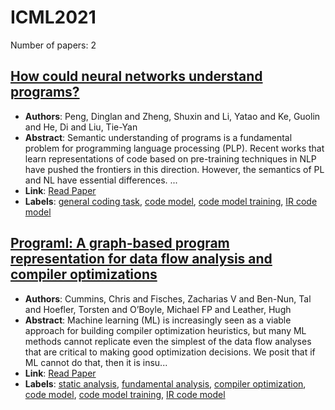 # ICML2021

Number of papers: 2

## [How could neural networks understand programs?](paper_1.md)
- **Authors**: Peng, Dinglan and Zheng, Shuxin and Li, Yatao and Ke, Guolin and He, Di and Liu, Tie-Yan
- **Abstract**: Semantic understanding of programs is a fundamental problem for programming language processing (PLP). Recent works that learn representations of code based on pre-training techniques in NLP have pushed the frontiers in this direction. However, the semantics of PL and NL have essential differences. ...
- **Link**: [Read Paper](https://arxiv.org/abs/2105.04297)
- **Labels**: [general coding task](../../labels/general_coding_task.md), [code model](../../labels/code_model.md), [code model training](../../labels/code_model_training.md), [IR code model](../../labels/IR_code_model.md)

## [Programl: A graph-based program representation for data flow analysis and compiler optimizations](paper_2.md)
- **Authors**: Cummins, Chris and Fisches, Zacharias V and Ben-Nun, Tal and Hoefler, Torsten and O’Boyle, Michael FP and Leather, Hugh
- **Abstract**: Machine learning (ML) is increasingly seen as a viable approach for building compiler optimization heuristics, but many ML methods cannot replicate even the simplest of the data flow analyses that are critical to making good optimization decisions. We posit that if ML cannot do that, then it is insu...
- **Link**: [Read Paper](https://arxiv.org/abs/2105.04297)
- **Labels**: [static analysis](../../labels/static_analysis.md), [fundamental analysis](../../labels/fundamental_analysis.md), [compiler optimization](../../labels/compiler_optimization.md), [code model](../../labels/code_model.md), [code model training](../../labels/code_model_training.md), [IR code model](../../labels/IR_code_model.md)

